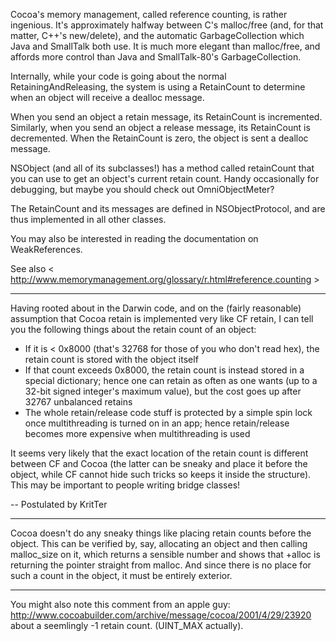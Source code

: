 

Cocoa's memory management, called reference counting, is rather ingenious. It's approximately halfway between C's malloc/free (and, for that matter, C++'s new/delete), and the automatic GarbageCollection which Java and SmallTalk both use. It is much more elegant than malloc/free, and affords more control than Java and SmallTalk-80's GarbageCollection.

Internally, while your code is going about the normal RetainingAndReleasing, the system is using a RetainCount to determine when an object will receive a dealloc message.

When you send an object a retain message, its RetainCount is incremented. Similarly, when you send an object a release message, its RetainCount is decremented. When the RetainCount is zero, the object is sent a dealloc message.

NSObject (and all of its subclasses!) has a method called retainCount that you can use to get an object's current retain count. Handy occasionally for debugging, but maybe you should check out OmniObjectMeter?

The RetainCount and its messages are defined in NSObjectProtocol, and are thus implemented in all other classes.

You may also be interested in reading the documentation on WeakReferences.

See also < http://www.memorymanagement.org/glossary/r.html#reference.counting >

----

Having rooted about in the Darwin code, and on the (fairly reasonable) assumption that Cocoa retain is implemented very like CF retain, I can tell you the following things about the retain count of an object: 
* If it is < 0x8000 (that's 32768 for those of you who don't read hex), the retain count is stored with the object itself
* If that count exceeds 0x8000, the retain count is instead stored in a special dictionary; hence one can retain as often as one wants (up to a 32-bit signed integer's maximum value), but the cost goes up after 32767 unbalanced retains
* The whole retain/release code stuff is protected by a simple spin lock once multithreading is turned on in an app; hence retain/release becomes more expensive when multithreading is used

It seems very likely that the exact location of the retain count is different between CF and Cocoa (the latter can be sneaky and place it before the object, while CF cannot hide such tricks so keeps it inside the structure). This may be important to people writing bridge classes!

-- Postulated by KritTer

----
Cocoa doesn't do any sneaky things like placing retain counts before the object. This can be verified by, say, allocating an object and then calling     malloc_size on it, which returns a sensible number and shows that     +alloc is returning the pointer straight from     malloc. And since there is no place for such a count in the object, it must be entirely exterior.

----
You might also note this comment from an apple guy:  http://www.cocoabuilder.com/archive/message/cocoa/2001/4/29/23920   about a seemlingly -1 retain count. (UINT_MAX actually).
